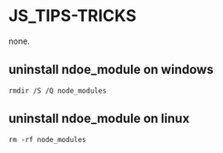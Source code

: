 # JS_TIPS-TRICKS
none.

## uninstall ndoe_module on windows
```
rmdir /S /Q node_modules
```

## uninstall ndoe_module on linux
```
rm -rf node_modules
```
